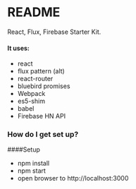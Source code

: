 # README #

React, Flux, Firebase Starter Kit.

#### It uses:
* react
* flux pattern (alt)
* react-router
* bluebird promises
* Webpack
* es5-shim
* babel
* Firebase HN API

### How do I get set up? ###

####Setup
  * npm install
  * npm start
  * open browser to http://localhost:3000
